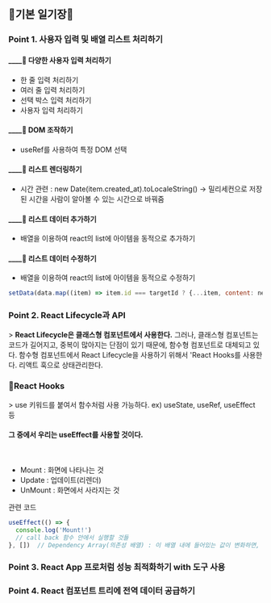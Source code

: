 ## 💛기본 일기장💛

<h3>Point 1. 사용자 입력 및 배열 리스트 처리하기</h3>
    <h4>____🚩 다양한 사용자 입력 처리하기</h4>
    <div class="list-box">
      <ul>
        <li>한 줄 입력 처리하기 </li>
        <li>여러 줄 입력 처리하기 </li>
        <li>선택 박스 입력 처리하기 </li>
        <li>사용자 입력 처리하기 </li>
      </ul>
    </div>
    <h4>____🚩 DOM 조작하기</h4>
    <ul>
      <li>useRef를 사용하여 특정 DOM 선택</li>
    </ul>
    <h4>____🚩 리스트 렌더링하기</h4>
    <ul>
      <li>시간 관련 : new Date(item.created_at).toLocaleString()
        -> 밀리세컨으로 저장된 시간을 사람이 알아볼 수 있는 시간으로 바꿔줌
      </li>
    </ul>
    <h4>____🚩 리스트 데이터 추가하기</h4>
    <ul>
      <li>배열을 이용하여 react의 list에 아이템을 동적으로 추가하기</li>
    </ul>
    <h4>____🚩 리스트 데이터 수정하기</h4>
    <ul>
      <li>배열을 이용하여 react의 list에 아이템을 동적으로 수정하기</li>
    </ul>

```javascript
setData(data.map((item) => item.id === targetId ? {...item, content: newContent} : item)
```

<h3>Point 2. React Lifecycle과 API</h3>
<span>> <strong>React Lifecycle은 클래스형 컴포넌트에서 사용한다.</strong> 그러나, 클래스형 컴포넌트는 코드가 길어지고, 중복이 많아지는 단점이 있기 때문에, 함수형 컴포넌트로 대체되고 있다.</span>
<span>함수형 컴포넌트에서 React Lifecycle을 사용하기 위해서 'React Hooks를 사용한다. 리액트 훅으로 상태관리한다.</span>

<h3>🚩React Hooks</h3>
<span>> use 키워드를 붙여서 함수처럼 사용 가능하다. </span>
<span>ex) useState, useRef, useEffect 등</span>
<h4>그 중에서 우리는 <strong>useEffect</strong>를 사용할 것이다.</h4>

<br/>

<ul>
  <li>Mount : 화면에 나타나는 것</li>
  <li>Update : 업데이트(리렌더)</li>
  <li>UnMount : 화면에서 사라지는 것</li>
</ul>

<span>관련 코드</span>
```javascript
useEffect(() => {
  console.log('Mount!')
  // call back 함수 안에서 실행할 것들
}, [])  // Dependency Array(의존성 배열) : 이 배열 내에 들어있는 값이 변화하면, 콜백함수가 실행된다.
```

<h3>Point 3. React App 프로처럼 성능 최적화하기 with 도구 사용</h3>
<h3>Point 4. React 컴포넌트 트리에 전역 데이터 공급하기</h3>

